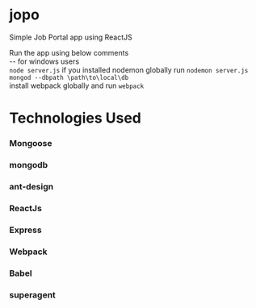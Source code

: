 # jopo
Simple Job Portal app using ReactJS


Run the app using below comments <br>
-- for windows users <br>
`node server.js` if you installed nodemon globally run `nodemon server.js`<br>
`mongod --dbpath \path\to\local\db` <br>
install webpack globally and run `webpack`


# Technologies Used
### Mongoose
### mongodb
### ant-design
### ReactJs
### Express
### Webpack
### Babel
### superagent
